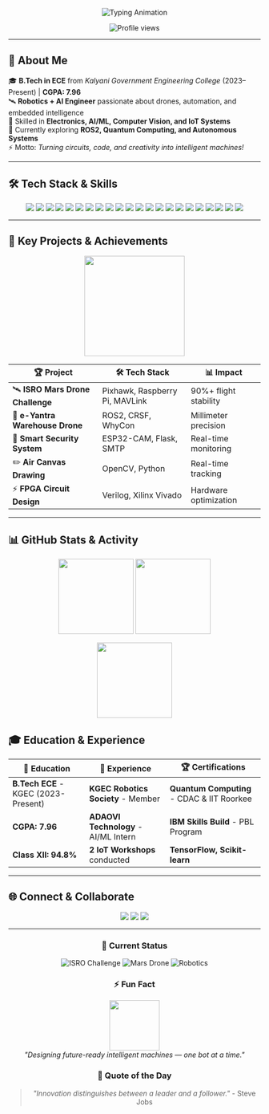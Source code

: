 <!-- ✨ ENHANCED HEADER -->
<p align="center">
  <img src="https://readme-typing-svg.herokuapp.com?size=28&duration=3000&color=00FFFF&center=true&vCenter=true&width=600&lines=Hi+%F0%9F%91%8B,+I'm+Deep+Rudra;Robotics+%26+AI+Enthusiast;Electronics+and+Communication+Engineer;Embedded+and+Full+Stack+Developer" alt="Typing Animation" />
</p>

<p align="center">
  <img src="https://komarev.com/ghpvc/?username=deeprudra&label=Profile%20Views&color=blueviolet&style=for-the-badge" alt="Profile views" />
</p>

---

## 🤖 About Me
🎓 **B.Tech in ECE** from *Kalyani Government Engineering College* (2023–Present) | **CGPA: 7.96**  
🛰 **Robotics + AI Engineer** passionate about drones, automation, and embedded intelligence  
🧠 Skilled in **Electronics, AI/ML, Computer Vision, and IoT Systems**  
🚀 Currently exploring **ROS2, Quantum Computing, and Autonomous Systems**  
⚡ Motto: *Turning circuits, code, and creativity into intelligent machines!*  

---

## 🛠️ Tech Stack & Skills
<p align="center">
  <img src="https://img.shields.io/badge/C-00599C?style=flat-square&logo=c&logoColor=white" />
  <img src="https://img.shields.io/badge/Python-3776AB?style=flat-square&logo=python&logoColor=white" />
  <img src="https://img.shields.io/badge/Verilog-FFD700?style=flat-square&logo=verilog&logoColor=black" />
  <img src="https://img.shields.io/badge/Assembly-6E4C13?style=flat-square&logo=amd&logoColor=white" />
  <img src="https://img.shields.io/badge/Bash-121011?style=flat-square&logo=gnubash&logoColor=white" />
  <img src="https://img.shields.io/badge/HTML5-E34F26?style=flat-square&logo=html5&logoColor=white" />
  <img src="https://img.shields.io/badge/CSS3-1572B6?style=flat-square&logo=css3&logoColor=white" />
  <img src="https://img.shields.io/badge/JavaScript-F7DF1E?style=flat-square&logo=javascript&logoColor=black" />
  <img src="https://img.shields.io/badge/Raspberry%20Pi-C51A4A?style=flat-square&logo=raspberrypi&logoColor=white" />
  <img src="https://img.shields.io/badge/Arduino-00979D?style=flat-square&logo=arduino&logoColor=white" />
  <img src="https://img.shields.io/badge/ESP32-000000?style=flat-square&logo=espressif&logoColor=white" />
  <img src="https://img.shields.io/badge/Pixhawk-1C1C1C?style=flat-square&logo=drone&logoColor=white" />
  <img src="https://img.shields.io/badge/Xilinx%20Vivado-EF3E42?style=flat-square&logo=xilinx&logoColor=white" />
  <img src="https://img.shields.io/badge/KiCad-314CB6?style=flat-square&logo=kicad&logoColor=white" />
  <img src="https://img.shields.io/badge/MATLAB-FF6F00?style=flat-square&logo=mathworks&logoColor=white" />
  <img src="https://img.shields.io/badge/ROS2-22314E?style=flat-square&logo=ros&logoColor=white" />
  <img src="https://img.shields.io/badge/Flask-000000?style=flat-square&logo=flask&logoColor=white" />
  <img src="https://img.shields.io/badge/OpenCV-5C3EE8?style=flat-square&logo=opencv&logoColor=white" />
  <img src="https://img.shields.io/badge/TensorFlow-FF6F00?style=flat-square&logo=tensorflow&logoColor=white" />
  <img src="https://img.shields.io/badge/Adobe%20Photoshop-31A8FF?style=flat-square&logo=adobephotoshop&logoColor=white" />
  <img src="https://img.shields.io/badge/Adobe%20Illustrator-FF9A00?style=flat-square&logo=adobeillustrator&logoColor=white" />
  <img src="https://img.shields.io/badge/Microsoft%20Office-D83B01?style=flat-square&logo=microsoftoffice&logoColor=white" />
</p>

---

## 🚀 Key Projects & Achievements
<p align="center">
  <img src="https://media.giphy.com/media/26BRv0ThflsHCqDrG/giphy.gif" width="200" />
</p>

| 🏆 **Project** | 🛠️ **Tech Stack** | 📊 **Impact** |
|----------------|-------------------|---------------|
| 🛰 **ISRO Mars Drone Challenge** | Pixhawk, Raspberry Pi, MAVLink | 90%+ flight stability |
| 🤖 **e-Yantra Warehouse Drone** | ROS2, CRSF, WhyCon | Millimeter precision |
| 🔐 **Smart Security System** | ESP32-CAM, Flask, SMTP | Real-time monitoring |
| ✏️ **Air Canvas Drawing** | OpenCV, Python | Real-time tracking |
| ⚡ **FPGA Circuit Design** | Verilog, Xilinx Vivado | Hardware optimization |

---

## 📊 GitHub Stats & Activity
<p align="center">
  <img src="https://github-readme-stats.vercel.app/api?username=deeprudra&show_icons=true&theme=tokyonight&hide_border=true&count_private=true" height="150"/>
  <img src="https://github-readme-streak-stats.herokuapp.com/?user=deeprudra&theme=tokyonight&hide_border=true" height="150"/>
</p>
<p align="center">
  <img src="https://github-readme-stats.vercel.app/api/top-langs/?username=deeprudra&layout=compact&theme=tokyonight&hide_border=true" height="150" />
</p>

## 🎓 Education & Experience
| 🏫 **Education** | 🏢 **Experience** | 🏆 **Certifications** |
|------------------|-------------------|----------------------|
| **B.Tech ECE** - KGEC (2023-Present) | **KGEC Robotics Society** - Member | **Quantum Computing** - CDAC & IIT Roorkee |
| **CGPA: 7.96** | **ADAOVI Technology** - AI/ML Intern | **IBM Skills Build** - PBL Program |
| **Class XII: 94.8%** | **2 IoT Workshops** conducted | **TensorFlow, Scikit-learn** |

---

## 🌐 Connect & Collaborate
<p align="center">
  <a href="mailto:deeprudradr@gmail.com"><img src="https://img.shields.io/badge/Gmail-EA4335?style=for-the-badge&logo=gmail&logoColor=white"/></a>
  <a href="https://www.linkedin.com/in/deeprudra"><img src="https://img.shields.io/badge/LinkedIn-0077B5?style=for-the-badge&logo=linkedin&logoColor=white"/></a>
  <a href="https://github.com/deeprudra"><img src="https://img.shields.io/badge/GitHub-181717?style=for-the-badge&logo=github&logoColor=white"/></a>
</p>

---

<div align="center">

### 🚀 **Current Status**
![ISRO Challenge](https://img.shields.io/badge/ISRO%20Challenge-2025-orange?style=for-the-badge&logo=rocket)
![Mars Drone](https://img.shields.io/badge/Mars%20Drone-Development-blue?style=for-the-badge&logo=drone)
![Robotics](https://img.shields.io/badge/Robotics-Active-green?style=for-the-badge&logo=robot)

### ⚡ **Fun Fact**
<img src="https://media.giphy.com/media/4Zo41lhzKt6iZ8xff9/giphy.gif" width="100">
<br><i>"Designing future-ready intelligent machines — one bot at a time."</i>

### 🎯 **Quote of the Day**
> *"Innovation distinguishes between a leader and a follower."* - Steve Jobs

</div>
